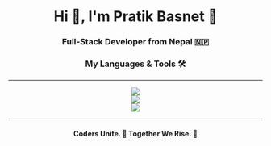 <h1 align="center">Hi 👋, I'm Pratik Basnet 🤠</h1>
<h3 align="center">Full-Stack Developer from Nepal 🇳🇵</h3>
<h3 align="center">My Languages & Tools 🛠️</h3>
<hr>
<p align="center">
  <a href="https://skillicons.dev">
    <img src="https://skillicons.dev/icons?i=ps,c,py,html,css,js,ts" /> <br>
    <img src="https://skillicons.dev/icons?i=figma,bootstrap,tailwind,jquery,php,mysql,flask" /><br>
    <img src="https://skillicons.dev/icons?i=arch,vscode,cloudflare,git,github,unity,webflow" />  
  </a>
</p>
<hr>
<h4 align="center">Coders Unite. 🤝 Together We Rise. 🚀</h4>

